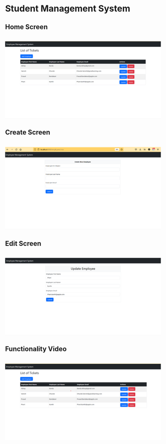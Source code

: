 # Student Management System

## Home Screen

&emsp;![image](/Video/Home.png)

## Create Screen

&emsp;![image](/Video/Create%20Employee.png)

## Edit Screen

&emsp;![image](/Video/Update%20Employee.png)

## Functionality Video

&emsp;[![Watch the video](/Video/screenshot.png)](/Video/bandicam%202023-01-09%2013-48-24-210.mp4)

